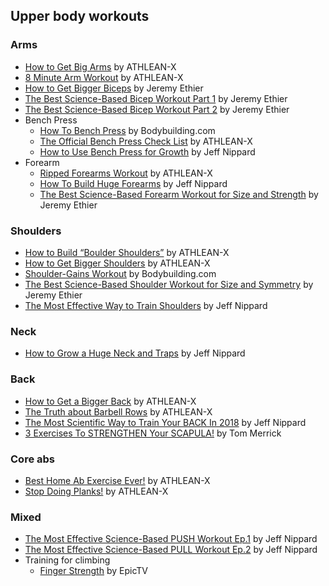 ## Upper body workouts

### Arms

* [How to Get Big Arms](https://youtu.be/1TP9BKqk_gs) by ATHLEAN-X
* [8 Minute Arm Workout](https://youtu.be/8fvT3sYfzLo) by ATHLEAN-X
* [How to Get Bigger Biceps](https://youtu.be/m3Nsjdx-UY0) by Jeremy Ethier
* [The Best Science-Based Bicep Workout Part 1](https://youtu.be/1PEKENchiuQ) by Jeremy Ethier
* [The Best Science-Based Bicep Workout Part 2](https://youtu.be/osUnjgwoh_Y) by Jeremy Ethier
* Bench Press
  * [How To Bench Press](https://youtu.be/esQi683XR44) by Bodybuilding.com
  * [The Official Bench Press Check List](https://youtu.be/vthMCtgVtFw) by ATHLEAN-X
  * [How to Use Bench Press for Growth](https://youtu.be/vZy3rQOPTi4) by Jeff Nippard
* Forearm
  * [Ripped Forearms Workout](https://youtu.be/Ej4WzltO1DA) by ATHLEAN-X
  * [How To Build Huge Forearms](https://youtu.be/3xHrOLzTLYI) by Jeff Nippard
  * [The Best Science-Based Forearm Workout for Size and Strength](https://youtu.be/0XS0j1Gtobw) by Jeremy Ethier

### Shoulders

* [How to Build “Boulder Shoulders”](https://youtu.be/1DINSG8mVFs) by ATHLEAN-X
* [How to Get Bigger Shoulders](https://youtu.be/YFLqFjY3Q5Y) by ATHLEAN-X
* [Shoulder-Gains Workout](https://youtu.be/6EqI5V8AUp8) by Bodybuilding.com
* [The Best Science-Based Shoulder Workout for Size and Symmetry](https://youtu.be/2Vprklw8cu8) by Jeremy Ethier
* [The Most Effective Way to Train Shoulders](https://youtu.be/KyTAraGimfE) by Jeff Nippard

### Neck

* [How to Grow a Huge Neck and Traps](https://youtu.be/q7MCjaJ02eQ) by Jeff Nippard

### Back

* [How to Get a Bigger Back](https://youtu.be/ZqwwV2GIoO0) by ATHLEAN-X
* [The Truth about Barbell Rows](https://youtu.be/T3N-TO4reLQ) by ATHLEAN-X
* [The Most Scientific Way to Train Your BACK In 2018](https://youtu.be/12xHxUnBEiI) by Jeff Nippard
* [3 Exercises To STRENGTHEN Your SCAPULA!](https://youtu.be/2ZiVuI3dHJI) by Tom Merrick

### Core abs

* [Best Home Ab Exercise Ever!](https://youtu.be/9JjwnkA3XJs) by ATHLEAN-X
* [Stop Doing Planks!](https://youtu.be/jYX5FpYZA7c) by ATHLEAN-X

### Mixed
* [The Most Effective Science-Based PUSH Workout Ep.1](https://youtu.be/LwHoNk-sjgs) by Jeff Nippard
* [The Most Effective Science-Based PULL Workout Ep.2](https://youtu.be/f2JDJV0AnyY) by Jeff Nippard
* Training for climbing
  * [Finger Strength](https://youtu.be/BKoYWCdXphQ) by EpicTV
